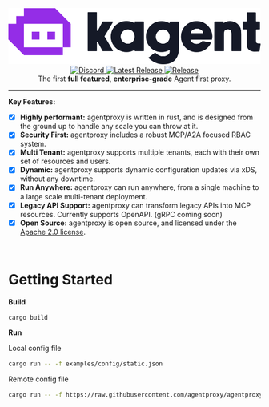 <div align="center">
  <picture>
    <source media="(prefers-color-scheme: dark)" srcset="https://raw.githubusercontent.com/agentproxy/agentproxy/refs/heads/main/img/mcp-text-light.svg" alt="agentproxy" width="400">
    <source media="(prefers-color-scheme: light)" srcset="https://raw.githubusercontent.com/agentproxy/agentproxy/refs/heads/main/img/mcp-text-dark.svg" alt="agentproxy" width="400">
    <img alt="kagent" src="https://raw.githubusercontent.com/kagent-dev/kagent/main/img/icon-light.svg">
  </picture>
  <div>
     <a href="https://discord.gg/BdJpzaPjHv">
      <img src="https://img.shields.io/discord/1346225185166065826?style=flat&label=Join%20Discord&color=6D28D9" alt="Discord">
    </a>
    <a href="https://github.com/agentproxy-dev/agentproxy/releases">
      <img src="https://img.shields.io/github/v/release/agentproxy/agentproxy?style=flat&label=Latest%20Release&color=6D28D9" alt="Latest Release">
    </a>
    <a href="https://github.com/agentproxy-dev/agentproxy/actions/workflows/release.yml">
      <img src="https://github.com/agentproxy-dev/agentproxy/actions/workflows/release.yml/badge.svg" alt="Release">
    </a>
  </div>
  <div>
    The first <strong>full featured</strong>, <strong>enterprise-grade</strong> Agent first proxy.
  </div>
</div>

---


**Key Features:**

- [x] **Highly performant:** agentproxy is written in rust, and is designed from the ground up to handle any scale you can throw at it.
- [x] **Security First:** agentproxy includes a robust MCP/A2A focused RBAC system.
- [x] **Multi Tenant:** agentproxy supports multiple tenants, each with their own set of resources and users.
- [x] **Dynamic:** agentproxy supports dynamic configuration updates via xDS, without any downtime.
- [x] **Run Anywhere:** agentproxy can run anywhere, from a single machine to a large scale multi-tenant deployment.
- [x] **Legacy API Support:** agentproxy can transform legacy APIs into MCP resources. Currently supports OpenAPI. (gRPC coming soon)
- [x] **Open Source:** agentproxy is open source, and licensed under the [Apache 2.0 license](https://www.apache.org/licenses/LICENSE-2.0).
<br>


# Getting Started 
**Build**

```bash
cargo build
```

**Run**

Local config file
```bash
cargo run -- -f examples/config/static.json
```

Remote config file
```bash
cargo run -- -f https://raw.githubusercontent.com/agentproxy/agentproxy/main/examples/config/static.json
```
